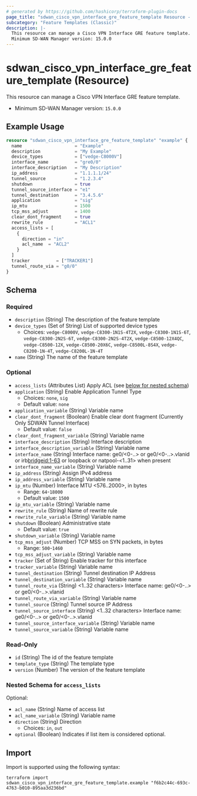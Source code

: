 ```yaml
---
# generated by https://github.com/hashicorp/terraform-plugin-docs
page_title: "sdwan_cisco_vpn_interface_gre_feature_template Resource - terraform-provider-sdwan"
subcategory: "Feature Templates (Classic)"
description: |-
  This resource can manage a Cisco VPN Interface GRE feature template.
  Minimum SD-WAN Manager version: 15.0.0
---
```


# sdwan_cisco_vpn_interface_gre_feature_template (Resource)

This resource can manage a Cisco VPN Interface GRE feature template.
  - Minimum SD-WAN Manager version: `15.0.0`

## Example Usage

```terraform
resource "sdwan_cisco_vpn_interface_gre_feature_template" "example" {
  name                    = "Example"
  description             = "My Example"
  device_types            = ["vedge-C8000V"]
  interface_name          = "gre0/0"
  interface_description   = "My Description"
  ip_address              = "1.1.1.1/24"
  tunnel_source           = "1.2.3.4"
  shutdown                = true
  tunnel_source_interface = "e1"
  tunnel_destination      = "3.4.5.6"
  application             = "sig"
  ip_mtu                  = 1500
  tcp_mss_adjust          = 1400
  clear_dont_fragment     = true
  rewrite_rule            = "ACL1"
  access_lists = [
    {
      direction = "in"
      acl_name  = "ACL2"
    }
  ]
  tracker          = ["TRACKER1"]
  tunnel_route_via = "g0/0"
}
```

<!-- schema generated by tfplugindocs -->
## Schema

### Required

- `description` (String) The description of the feature template
- `device_types` (Set of String) List of supported device types
  - Choices: `vedge-C8000V`, `vedge-C8300-1N1S-4T2X`, `vedge-C8300-1N1S-6T`, `vedge-C8300-2N2S-6T`, `vedge-C8300-2N2S-4T2X`, `vedge-C8500-12X4QC`, `vedge-C8500-12X`, `vedge-C8500-20X6C`, `vedge-C8500L-8S4X`, `vedge-C8200-1N-4T`, `vedge-C8200L-1N-4T`
- `name` (String) The name of the feature template

### Optional

- `access_lists` (Attributes List) Apply ACL (see [below for nested schema](#nestedatt--access_lists))
- `application` (String) Enable Application Tunnel Type
  - Choices: `none`, `sig`
  - Default value: `none`
- `application_variable` (String) Variable name
- `clear_dont_fragment` (Boolean) Enable clear dont fragment (Currently Only SDWAN Tunnel Interface)
  - Default value: `false`
- `clear_dont_fragment_variable` (String) Variable name
- `interface_description` (String) Interface description
- `interface_description_variable` (String) Variable name
- `interface_name` (String) Interface name: ge0/<0-..> or ge0/<0-..>.vlanid or irb<bridgeid:1-63> or loopback<string> or natpool-<1..31> when present
- `interface_name_variable` (String) Variable name
- `ip_address` (String) Assign IPv4 address
- `ip_address_variable` (String) Variable name
- `ip_mtu` (Number) Interface MTU <576..2000>, in bytes
  - Range: `64`-`18000`
  - Default value: `1500`
- `ip_mtu_variable` (String) Variable name
- `rewrite_rule` (String) Name of rewrite rule
- `rewrite_rule_variable` (String) Variable name
- `shutdown` (Boolean) Administrative state
  - Default value: `true`
- `shutdown_variable` (String) Variable name
- `tcp_mss_adjust` (Number) TCP MSS on SYN packets, in bytes
  - Range: `500`-`1460`
- `tcp_mss_adjust_variable` (String) Variable name
- `tracker` (Set of String) Enable tracker for this interface
- `tracker_variable` (String) Variable name
- `tunnel_destination` (String) Tunnel destination IP Address
- `tunnel_destination_variable` (String) Variable name
- `tunnel_route_via` (String) <1..32 characters> Interface name: ge0/<0-..> or ge0/<0-..>.vlanid
- `tunnel_route_via_variable` (String) Variable name
- `tunnel_source` (String) Tunnel source IP Address
- `tunnel_source_interface` (String) <1..32 characters> Interface name: ge0/<0-..> or ge0/<0-..>.vlanid
- `tunnel_source_interface_variable` (String) Variable name
- `tunnel_source_variable` (String) Variable name

### Read-Only

- `id` (String) The id of the feature template
- `template_type` (String) The template type
- `version` (Number) The version of the feature template

<a id="nestedatt--access_lists"></a>
### Nested Schema for `access_lists`

Optional:

- `acl_name` (String) Name of access list
- `acl_name_variable` (String) Variable name
- `direction` (String) Direction
  - Choices: `in`, `out`
- `optional` (Boolean) Indicates if list item is considered optional.

## Import

Import is supported using the following syntax:

```shell
terraform import sdwan_cisco_vpn_interface_gre_feature_template.example "f6b2c44c-693c-4763-b010-895aa3d236bd"
```
